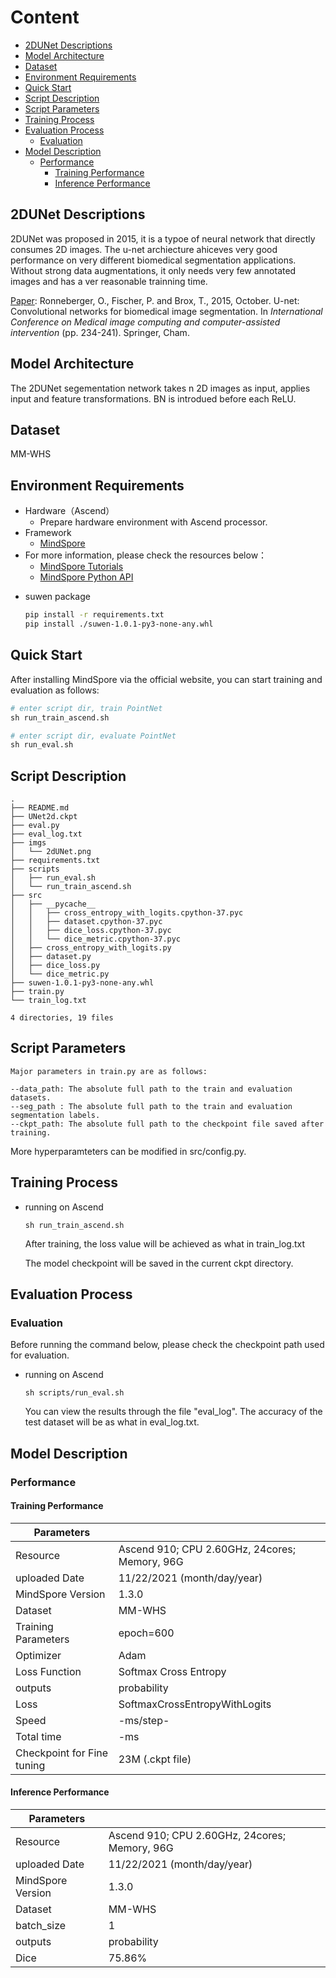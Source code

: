 # Content

- [2DUNet Descriptions](#2dunet-descriptions)
- [Model Architecture](#model-architecture)
- [Dataset](#dataset)
- [Environment Requirements](#environment-requirements)
- [Quick Start](#quick-start)
- [Script Description](#script-description)
- [Script Parameters](#script-parameters)
- [Training Process](#training-process)
- [Evaluation Process](#evaluation-process)
  - [Evaluation](#evaluation)
- [Model Description](#model-description)
  - [Performance](#performance)
    - [Training Performance](#training-performance)
    - [Inference Performance](#inference-performance)



## 2DUNet Descriptions

2DUNet was proposed in 2015, it is a typoe of neural network that directly consumes 2D images. The u-net archiecture ahiceves very good performance on very different biomedical segmentation applications.  Without strong data augmentations, it only needs very few annotated images and has a ver reasonable trainning time.

[Paper](https://arxiv.org/pdf/1505.04597.pdf): Ronneberger, O., Fischer, P. and Brox, T., 2015, October. U-net: Convolutional networks for biomedical image segmentation. In *International Conference on Medical image computing and computer-assisted intervention* (pp. 234-241). Springer, Cham.

## Model Architecture

The 2DUNet segementation network takes n 2D images as input, applies input and feature transformations. BN is introdued before each ReLU. 


## Dataset
MM-WHS  

## Environment Requirements

- Hardware（Ascend）
  - Prepare hardware environment with Ascend processor.
- Framework
  - [MindSpore](https://www.mindspore.cn/install/en)
- For more information, please check the resources below：
  - [MindSpore Tutorials](https://www.mindspore.cn/tutorial/training/en/master/index.html)
  - [MindSpore Python API](https://www.mindspore.cn/doc/api_python/en/master/index.html)

* suwen package

  ```bash
  pip install -r requirements.txt
  pip install ./suwen-1.0.1-py3-none-any.whl
  ```

  

## Quick Start

After installing MindSpore via the official website, you can start training and evaluation as follows:

```python
# enter script dir, train PointNet
sh run_train_ascend.sh

# enter script dir, evaluate PointNet
sh run_eval.sh
```



## Script Description

```
.
├── README.md
├── UNet2d.ckpt
├── eval.py
├── eval_log.txt
├── imgs
│   └── 2dUNet.png
├── requirements.txt
├── scripts
│   ├── run_eval.sh
│   └── run_train_ascend.sh
├── src
│   ├── __pycache__
│   │   ├── cross_entropy_with_logits.cpython-37.pyc
│   │   ├── dataset.cpython-37.pyc
│   │   ├── dice_loss.cpython-37.pyc
│   │   └── dice_metric.cpython-37.pyc
│   ├── cross_entropy_with_logits.py
│   ├── dataset.py
│   ├── dice_loss.py
│   └── dice_metric.py
├── suwen-1.0.1-py3-none-any.whl
├── train.py
└── train_log.txt

4 directories, 19 files
```



## Script Parameters

```
Major parameters in train.py are as follows:

--data_path: The absolute full path to the train and evaluation datasets.
--seg_path : The absolute full path to the train and evaluation segmentation labels.
--ckpt_path: The absolute full path to the checkpoint file saved after training.
```

More hyperparamteters can be modified in src/config.py.



## Training Process

* running on Ascend

  ```
  sh run_train_ascend.sh
  ```

  After training, the loss value will be achieved as what in train_log.txt

  The model checkpoint will be saved in the current ckpt directory.
  
  
## Evaluation Process

### Evaluation

Before running the command below, please check the checkpoint path used for evaluation.

- running on Ascend

  ```
  sh scripts/run_eval.sh
  ```
  
  You can view the results through the file "eval_log". The accuracy of the test dataset will be as what in eval_log.txt.
  
  

## Model Description

### Performance

#### Training Performance

| Parameters                 |                                               |
| -------------------------- | --------------------------------------------- |
| Resource                   | Ascend 910; CPU 2.60GHz, 24cores; Memory, 96G |
| uploaded Date              | 11/22/2021 (month/day/year)                   |
| MindSpore Version          | 1.3.0                                         |
| Dataset                    | MM-WHS                                        |
| Training Parameters        | epoch=600                                     |
| Optimizer                  | Adam                                          |
| Loss Function              | Softmax Cross Entropy                         |
| outputs                    | probability                                   |
| Loss                       | SoftmaxCrossEntropyWithLogits                 |
| Speed                      | -ms/step-                                     |
| Total time                 | -ms                                           |
| Checkpoint for Fine tuning | 23M (.ckpt file)                              |

#### Inference Performance

| Parameters        |                                               |
| ----------------- | --------------------------------------------- |
| Resource          | Ascend 910; CPU 2.60GHz, 24cores; Memory, 96G |
| uploaded Date     | 11/22/2021 (month/day/year)                   |
| MindSpore Version | 1.3.0                                         |
| Dataset           | MM-WHS                                        |
| batch_size        | 1                                             |
| outputs           | probability                                   |
| Dice              | 75.86%                                        |
